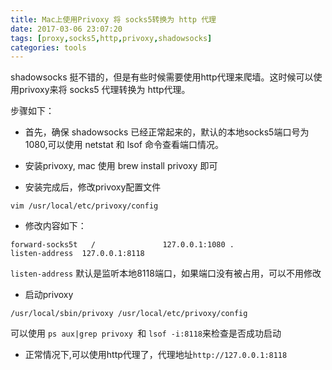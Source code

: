 ```yaml
---
title: Mac上使用Privoxy 将 socks5转换为 http 代理
date: 2017-03-06 23:07:20
tags: [proxy,socks5,http,privoxy,shadowsocks]
categories: tools
---
```


shadowsocks 挺不错的，但是有些时候需要使用http代理来爬墙。这时候可以使用privoxy来将 socks5 代理转换为 http代理。

步骤如下：

- 首先，确保 shadowsocks 已经正常起来的，默认的本地socks5端口号为 1080,可以使用 netstat 和 lsof 命令查看端口情况。

- 安装privoxy, mac 使用 brew install privoxy 即可

- 安装完成后，修改privoxy配置文件
<!--more-->
```
vim /usr/local/etc/privoxy/config
```
- 修改内容如下：
```
forward-socks5t   /               127.0.0.1:1080 .
listen-address  127.0.0.1:8118
```
`listen-address` 默认是监听本地8118端口，如果端口没有被占用，可以不用修改
- 启动privoxy
```
/usr/local/sbin/privoxy /usr/local/etc/privoxy/config
```
可以使用 `ps aux|grep privoxy `和 `lsof -i:8118`来检查是否成功启动
- 正常情况下,可以使用http代理了，代理地址`http://127.0.0.1:8118`

